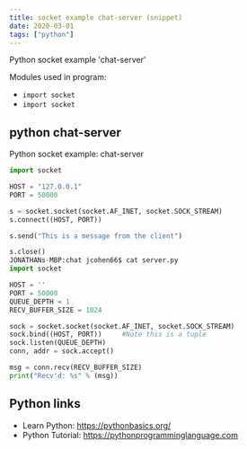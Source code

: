 ```yaml
---
title: socket example chat-server (snippet)
date: 2020-03-01
tags: ["python"]
---
```

Python socket example 'chat-server'


Modules used in program: 
* `import socket`
* `import socket`

## python chat-server

Python socket example: chat-server

```python
import socket

HOST = "127.0.0.1"
PORT = 50000

s = socket.socket(socket.AF_INET, socket.SOCK_STREAM)
s.connect((HOST, PORT))

s.send("This is a message from the client")

s.close()
JONATHANs-MBP:chat jcohen66$ cat server.py
import socket

HOST = ''
PORT = 50000
QUEUE_DEPTH = 1
RECV_BUFFER_SIZE = 1024

sock = socket.socket(socket.AF_INET, socket.SOCK_STREAM)
sock.bind((HOST, PORT))     #Note this is a tuple
sock.listen(QUEUE_DEPTH)
conn, addr = sock.accept()

msg = conn.recv(RECV_BUFFER_SIZE)
print("Recv'd: %s" % (msg))

```

## Python links

- Learn Python: https://pythonbasics.org/
- Python Tutorial: https://pythonprogramminglanguage.com
